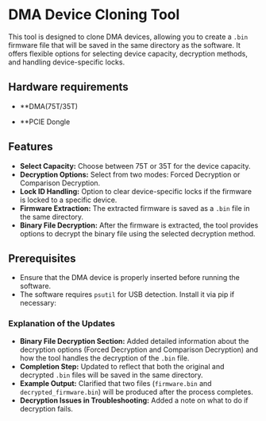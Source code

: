 # DMA Device Cloning Tool

This tool is designed to clone DMA devices, allowing you to create a `.bin` firmware file that will be saved in the same directory as the software. It offers flexible options for selecting device capacity, decryption methods, and handling device-specific locks.
## Hardware requirements
- **DMA(75T/35T)

- **PCIE Dongle 

## Features

- **Select Capacity:** Choose between 75T or 35T for the device capacity.
- **Decryption Options:** Select from two modes: Forced Decryption or Comparison Decryption.
- **Lock ID Handling:** Option to clear device-specific locks if the firmware is locked to a specific device.
- **Firmware Extraction:** The extracted firmware is saved as a `.bin` file in the same directory.
- **Binary File Decryption:** After the firmware is extracted, the tool provides options to decrypt the binary file using the selected decryption method.

## Prerequisites

- Ensure that the DMA device is properly inserted before running the software.
- The software requires `psutil` for USB detection. Install it via pip if necessary:


### Explanation of the Updates

- **Binary File Decryption Section:** Added detailed information about the decryption options (Forced Decryption and Comparison Decryption) and how the tool handles the decryption of the `.bin` file.
- **Completion Step:** Updated to reflect that both the original and decrypted `.bin` files will be saved in the same directory.
- **Example Output:** Clarified that two files (`firmware.bin` and `decrypted_firmware.bin`) will be produced after the process completes.
- **Decryption Issues in Troubleshooting:** Added a note on what to do if decryption fails.

